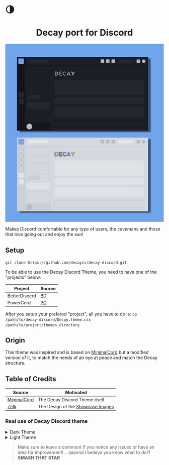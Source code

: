 # :last_quarter_moon: <h1 align="center">Decay port for Discord</h1>
<img src="./assets/Decay_Discord.png" align="center">

Makes Discord comfortable for any type of users, the cavemans and those that love going out and enjoy the sun!

## Setup

```git clone https://github.com/decaycs/decay-discord.git```

To be able to use the Decay Discord Theme, you need to have one of the "projects" below:

| Project | Source |
| ----------- | ----------- |
| BetterDisocrd | [BD](https://betterdiscord.app/) |
| PowerCord | [PC](https://powercord.dev/) |

After you setup your prefered "project", all you have to do is:
`cp /path/to/decay-discord/Decay.theme.css /path/to/project/themes_directory`

## Origin
This theme was inspired and is based on [MinimalCord](https://github.com/DiscordStyles/MinimalCord/) but a modified version of it, to match the needs of an eye at peace and match the Decay structure.

## Table of Credits
| Source | Motivated |
| ----------- | ----------- |
| [MinimalCord](https://betterdiscord.app/theme/MinimalCord) | The Decay Discord Theme itself |
| [Zelk](https://betterdiscord.app/theme/Zelk) | The Design of the [Showcase Images](#Decay-port-for-Discord) |

### Real use of Decay Discord theme

<details>
  <summary>Dark Theme</summary>
  
  <img src="./assets/Dark_Home.png" align="center">
  <img src="./assets/Dark_Chat.png" align="center">
  <img src="./assets/Dark.png" align="center">
</details>

<details>
  <summary>Light Theme</summary>
  
  <img src="./assets/Light_Home.png" align="center">
  <img src="./assets/Light_Chat.png" align="center">
  <img src="./assets/Light.png" align="center">
</details>


> Make sure to leave a comment if you notice any issues or have an idea for improvement!... aaannd I believe you know what to do?! **SMASH THAT STAR**
